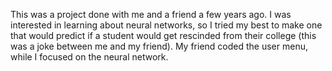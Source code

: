 This was a project done with me and a friend a few years ago. I was interested in learning about neural networks, so I tried my best to make one that would predict if a student would get rescinded from their college (this was a joke between me and my friend). My friend coded the user menu, while I focused on the neural network.
